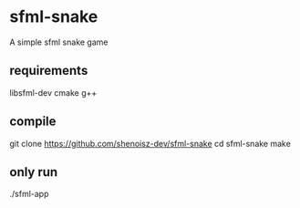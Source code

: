 # sfml-snake
A simple sfml snake game

## requirements
libsfml-dev
cmake
g++

## compile
git clone https://github.com/shenoisz-dev/sfml-snake
cd sfml-snake
make

## only run
./sfml-app

